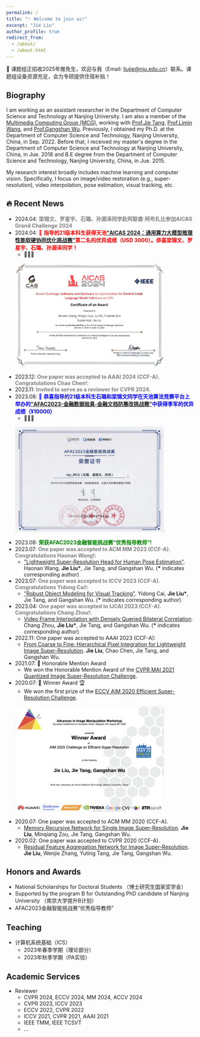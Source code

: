 ```yaml
---
permalink: /
title: "✨ Welcome to join us!"
excerpt: "Jie Liu"
author_profile: true
redirect_from: 
  - /about/
  - /about.html
---
```

🐳 课题组正招收2025年推免生，欢迎与我（Email: liujie@nju.edu.cn）联系。课题组设备资源充足，会为专硕提供住宿补贴！
## Biography
I am working as an assistant researcher in the Department of Computer Science and Technology at Nanjing University. I am also a member of the [Multimedia Computing Group (MCG)](http://mcg.nju.edu.cn/), working with [Prof.Jie Tang](http://mcg.nju.edu.cn/), [Prof.Limin Wang](https://wanglimin.github.io/), and [Prof.Gangshan Wu](http://mcg.nju.edu.cn/). Previously, I obtained my Ph.D. at the Department of Computer Science and Technology, Nanjing University, China, in Sep. 2022. Before that, I received my master's degree in the Department of Computer Science and Technology at Nanjing University, China, in Jue. 2018 and B.E degree from the Department of Computer Science and Technology, Nanjing University, China, in Jue. 2015.

My research interest broadly includes machine learning and computer vision. Specifically, I focus on image/video restoration (e.g., super-resolution), video interpolation, pose estimation, visual tracking, etc.

## 🔥 Recent News
* 2024.04: <span style="color:gray">**梁锦文、罗星宇、石璐、孙源泽同学赴阿联酋·阿布扎比参加AICAS Grand Challenge 2024**</span>
* 2024.04: <span style="color:red">🎊 **指导的21级本科生获得天池[“AICAS 2024：通用算力大模型推理性能软硬协同优化挑战赛”](https://tianchi.aliyun.com/competition/entrance/532170?spm=a2c22.12281957.0.0.4c886d94Fr3gDe&lang=zh-cn)第二名的优异成绩（USD 3000）。恭喜梁锦文、罗星宇、石璐、孙源泽同学！**</span>
   * 🥈🥈🥈
	<p align="left"> 
	<img src="AICAS.png" width="400">
	</p>
* 2023.12: <span style="color:gray">**One paper was accepted to AAAI 2024 (CCF-A). Congratulations Chao Chen!**</span>:
* 2023.11: <span style="color:gray">**Invited to serve as a reviewer for CVPR 2024.**</span>
* 2023.08: <span style="color:blue">🎊 **恭喜指导的21级本科生石璐和梁锦文同学在天池算法竞赛平台上举办的[“AFAC2023-金融数据验真-金融文档防篡改挑战赛”](https://tianchi.aliyun.com/competition/entrance/532096/introduction)中获得季军的优异成绩（¥10000）**</span>
	* 🥉🥉🥉 
	<p align="left"> 
	<img src="AFAC.png" width="400">
	</p>
* 2023.08: <span style="color:green">**荣获AFAC2023金融智能挑战赛“优秀指导教师”!**</span>
* 2023.07: <span style="color:gray">**One paper was accepted to ACM MM 2023 (CCF-A). Congratulations Haonan Wang!**</span>:
  * ["Lightweight Super-Resolution Head for Human Pose Estimation"](https://arxiv.org/abs/2307.16765). Haonan Wang, **Jie Liu\***, Jie Tang, and Gangshan Wu. (**\*** indicates corresponding author) 
* 2023.07: <span style="color:gray">**One paper was accepted to ICCV 2023 (CCF-A). Congratulations Yidong Cai!**</span>:
  * ["Robust Object Modeling for Visual Tracking"](https://arxiv.org/abs/2308.05140). Yidong Cai, **Jie Liu\***, Jie Tang, and Gangshan Wu. (**\*** indicates corresponding author) 
* 2023.04: <span style="color:gray">**One paper was accepted to IJCAI 2023 (CCF-A). Congratulations Chang Zhou!**</span>:
  * [Video Frame Interpolation with Densely Queried Bilateral Correlation](https://arxiv.org/abs/2304.13596). Chang Zhou, **Jie Liu\***, Jie Tang, and Gangshan Wu. (**\*** indicates corresponding author) 
* 2022.11: One paper was accepted to AAAI 2023 (CCF-A):
  * [From Coarse to Fine: Hierarchical Pixel Integration for Lightweight Image Super-Resolution](https://arxiv.org/abs/2211.16776). **Jie Liu**, Chao Chen, Jie Tang, and Gangshan Wu. 
* 2021.07: 🎊 Honorable Mention Award 
	* We won the Honorable Mention Award of the [CVPR MAI 2021 Quantized Image Super-Resolution Challenge](https://ai-benchmark.com/workshops/mai/2021/).
* 2020.07: 🎊 Winner Award 🏆
	* We won the first prize of the [ECCV AIM 2020 Efficient Super-Resolution Challenge](https://data.vision.ee.ethz.ch/cvl/aim20/).
	<p align="left">
	<img src="AIM.png" width="400">
	</p>
* 2020.07: One paper was accepted to ACM MM 2020 (CCF-A).
  * [Memory Recursive Network for Single Image Super-Resolution](https://dl.acm.org/doi/abs/10.1145/3394171.3413696). **Jie Liu**, Minqiang Zou, Jie Tang, Gangshan Wu.
* 2020.02: One paper was accepted to CVPR 2020 (CCF-A).
  * [Residual Feature Aggregation Network for Image Super-Resolution](https://openaccess.thecvf.com/content_CVPR_2020/html/Liu_Residual_Feature_Aggregation_Network_for_Image_Super-Resolution_CVPR_2020_paper.html). **Jie Liu**, Wenjie Zhang, Yuting Tang, Jie Tang, Gangshan Wu.

## Honors and Awards
* National Scholarships for Doctoral Students （博士研究生国家奖学金）
* Supported by the program B for
Outstanding PhD candidate of Nanjing University （南京大学提升B计划）
* AFAC2023金融智能挑战赛“优秀指导教师”

## Teaching
* 计算机系统基础（ICS）
    * 2023年春季学期（理论部分）
    * 2023年秋季学期（PA实验） 

## Academic Services
* Reviewer
  * CVPR 2024, ECCV 2024, MM 2024, ACCV 2024
  * CVPR 2023, ICCV 2023
  * ECCV 2022, CVPR 2022 
  * ICCV 2021, CVPR 2021, AAAI 2021 
  * IEEE TMM, IEEE TCSVT 
  * ...
